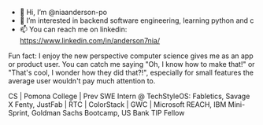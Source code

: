 - 👋 Hi, I’m @niaanderson-po
- 👀 I’m interested in backend software engineering, learning python and c
- 📫 You can reach me on linkedin: https://www.linkedin.com/in/anderson7nia/

  
Fun fact: I enjoy the new perspective computer science gives me as an app or product user. You can catch me saying "Oh, I know how to make that!" or "That's cool, I wonder how they did that?!", especially for small features the average user wouldn't pay much attention to.

CS | Pomona College | Prev SWE Intern @ TechStyleOS: Fabletics, Savage X Fenty, JustFab | RTC | ColorStack | GWC | Microsoft REACH, IBM Mini-Sprint, Goldman Sachs Bootcamp, US Bank TIP Fellow

<!---
niaanderson-po/niaanderson-po is a ✨ special ✨ repository because its `README.md` (this file) appears on your GitHub profile.
You can click the Preview link to take a look at your changes.
--->

